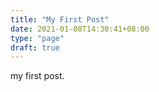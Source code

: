 ```yaml
---
title: "My First Post"
date: 2021-01-08T14:30:41+08:00
type: "page"
draft: true
---
```


my first post.